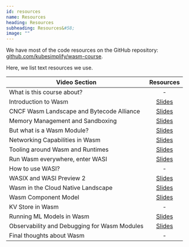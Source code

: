 ```yaml
---
id: resources
name: Resources
heading: Resources
subheading: Resources&#58;
image: ""
---
```


We have most of the code resources on the GitHub repository: [github.com/kubesimplify/wasm-course](https://github.com/kubesimplify/wasm-course).

Here, we list text resources we use.

| **Video Section**                            |                **Resources**                |
| -------------------------------------------- | :-----------------------------------------: |
| What is this course about?                   |                      -                      |
| Introduction to Wasm                         |      [Slides](assets/slides/intro.pdf)      |
| CNCF Wasm Landscape and Bytecode Alliance    |     [Slides](assets/slides/cnwasm.pdf)      |
| Memory Management and Sandboxing             | [Slides](assets/slides/sandbox-memory.pdf)  |
| But what is a Wasm Module?                   |     [Slides](assets/slides/module.pdf)      |
| Networking Capabilities in Wasm              |   [Slides](assets/slides/networking.pdf)    |
| Tooling around Wasm and Runtimes             |   [Slides](assets/slides/toolchains.pdf)    |
| Run Wasm everywhere, enter WASI              |      [Slides](assets/slides/wasi.pdf)       |
| How to use WASI?                             |                      -                      |
| WASIX and WASI Preview 2                     |  [Slides](assets/slides/wasix-preview.pdf)  |
| Wasm in the Cloud Native Landscape           |     [Slides](assets/slides/cnwasm.pdf)      |
| Wasm Component Model                         | [Slides](assets/slides/component-model.pdf) |
| KV Store in Wasm                             |                      -                      |
| Running ML Models in Wasm                    |     [Slides](assets/slides/pytorch.pdf)     |
| Observability and Debugging for Wasm Modules |      [Slides](assets/slides/o11y.pdf)       |
| Final thoughts about Wasm                    |                      -                      |
